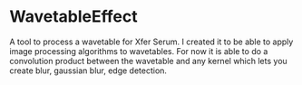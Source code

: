 # WavetableEffect
A tool to process a wavetable for Xfer Serum. I created it to be able to apply image processing algorithms to wavetables. For now it is able to do a convolution product between the wavetable and any kernel which lets you create blur, gaussian blur, edge detection.
